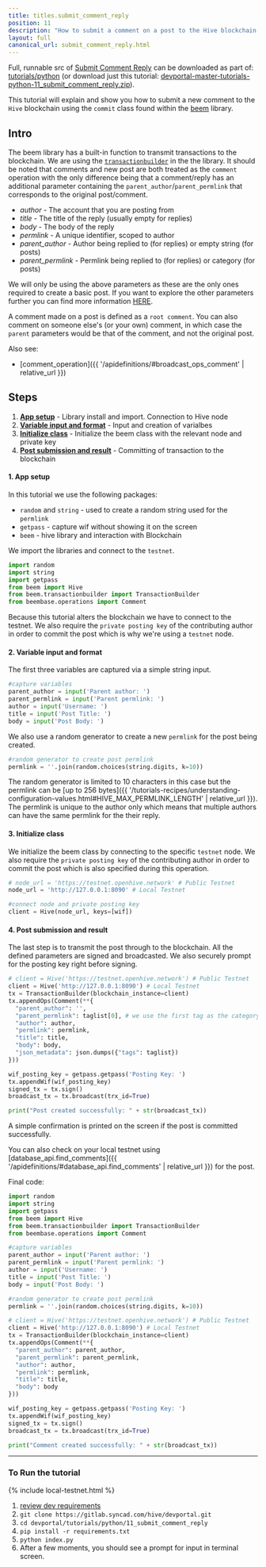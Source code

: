 ```yaml
---
title: titles.submit_comment_reply
position: 11
description: "How to submit a comment on a post to the Hive blockchain."
layout: full
canonical_url: submit_comment_reply.html
---
```

Full, runnable src of [Submit Comment Reply](https://gitlab.syncad.com/hive/devportal/-/tree/master/tutorials/python/11_submit_comment_reply) can be downloaded as part of: [tutorials/python](https://gitlab.syncad.com/hive/devportal/-/tree/master/tutorials/python) (or download just this tutorial: [devportal-master-tutorials-python-11_submit_comment_reply.zip](https://gitlab.syncad.com/hive/devportal/-/archive/master/devportal-master.zip?path=tutorials/python/11_submit_comment_reply)).

This tutorial will explain and show you how to submit a new comment to the `Hive` blockchain using the `commit` class found within the [beem](https://github.com/holgern/beem) library.

## Intro

The beem library has a built-in function to transmit transactions to the blockchain.  We are using the [`transactionbuilder`](https://beem.readthedocs.io/en/latest/beem.transactionbuilder.html) in the the library.  It should be noted that comments and new post are both treated as the `comment` operation with the only difference being that a comment/reply has an additional parameter containing the `parent_author`/`parent_permlink` that corresponds to the original post/comment.

* _author_ - The account that you are posting from
* _title_ - The title of the reply (usually empty for replies)
* _body_ - The body of the reply
* _permlink_ - A unique identifier, scoped to author
* _parent_author_ - Author being replied to (for replies) or empty string (for posts)
* _parent_permlink_ - Permlink being replied to (for replies) or category (for posts)

We will only be using the above parameters as these are the only ones required to create a basic post.  If you want to explore the other parameters further you can find more information [HERE](https://beem.readthedocs.io/en/latest/beem.comment.html#beem.comment.Comment).

A comment made on a post is defined as a `root comment`. You can also comment on someone else's (or your own) comment, in which case the `parent` parameters would be that of the comment, and not the original post.

Also see:
* [comment_operation]({{ '/apidefinitions/#broadcast_ops_comment' | relative_url }})

## Steps

1. [**App setup**](#setup) - Library install and import. Connection to Hive node
1. [**Variable input and format**](#input) - Input and creation of varialbes
1. [**Initialize class**](#initialize) - Initialize the beem class with the relevant node and private key
1. [**Post submission and result**](#submit) - Committing of transaction to the blockchain

#### 1. App setup <a name="setup"></a>

In this tutorial we use the following packages:

- `random` and `string` - used to create a random string used for the `permlink`
- `getpass` - capture wif without showing it on the screen
- `beem` - hive library and interaction with Blockchain

We import the libraries and connect to the `testnet`.

```python
import random
import string
import getpass
from beem import Hive
from beem.transactionbuilder import TransactionBuilder
from beembase.operations import Comment
```

Because this tutorial alters the blockchain we have to connect to the testnet.  We also require the `private posting key` of the contributing author in order to commit the post which is why we're using a `testnet` node.

#### 2. Variable input and format<a name="input"></a>

The first three variables are captured via a simple string input.

```python
#capture variables
parent_author = input('Parent author: ')
parent_permlink = input('Parent permlink: ')
author = input('Username: ')
title = input('Post Title: ')
body = input('Post Body: ')
```

We also use a random generator to create a new `permlink` for the post being created.

```python
#random generator to create post permlink
permlink = ''.join(random.choices(string.digits, k=10))
```

The random generator is limited to 10 characters in this case but the permlink can be [up to 256 bytes]({{ '/tutorials-recipes/understanding-configuration-values.html#HIVE_MAX_PERMLINK_LENGTH' | relative_url }}).  The permlink is unique to the author only which means that multiple authors can have the same permlink for the their reply.

#### 3. Initialize class<a name="initialize"></a>

We initialize the beem class by connecting to the specific `testnet` node. We also require the `private posting key` of the contributing author in order to commit the post which is also specified during this operation.

```python
# node_url = 'https://testnet.openhive.network' # Public Testnet
node_url = 'http://127.0.0.1:8090' # Local Testnet

#connect node and private posting key
client = Hive(node_url, keys=[wif])
```

#### 4. Post submission and result<a name="submit"></a>

The last step is to transmit the post through to the blockchain.  All the defined parameters are signed and broadcasted.  We also securely prompt for the posting key right before signing.

```python
# client = Hive('https://testnet.openhive.network') # Public Testnet
client = Hive('http://127.0.0.1:8090') # Local Testnet
tx = TransactionBuilder(blockchain_instance=client)
tx.appendOps(Comment(**{
  "parent_author": '',
  "parent_permlink": taglist[0], # we use the first tag as the category
  "author": author,
  "permlink": permlink,
  "title": title,
  "body": body,
  "json_metadata": json.dumps({"tags": taglist})
}))

wif_posting_key = getpass.getpass('Posting Key: ')
tx.appendWif(wif_posting_key)
signed_tx = tx.sign()
broadcast_tx = tx.broadcast(trx_id=True)

print("Post created successfully: " + str(broadcast_tx))
```

A simple confirmation is printed on the screen if the post is committed successfully.

You can also check on your local testnet using [database_api.find_comments]({{ '/apidefinitions/#database_api.find_comments' | relative_url }}) for the post.

Final code:

```python
import random
import string
import getpass
from beem import Hive
from beem.transactionbuilder import TransactionBuilder
from beembase.operations import Comment

#capture variables
parent_author = input('Parent author: ')
parent_permlink = input('Parent permlink: ')
author = input('Username: ')
title = input('Post Title: ')
body = input('Post Body: ')

#random generator to create post permlink
permlink = ''.join(random.choices(string.digits, k=10))

# client = Hive('https://testnet.openhive.network') # Public Testnet
client = Hive('http://127.0.0.1:8090') # Local Testnet
tx = TransactionBuilder(blockchain_instance=client)
tx.appendOps(Comment(**{
  "parent_author": parent_author,
  "parent_permlink": parent_permlink,
  "author": author,
  "permlink": permlink,
  "title": title,
  "body": body
}))

wif_posting_key = getpass.getpass('Posting Key: ')
tx.appendWif(wif_posting_key)
signed_tx = tx.sign()
broadcast_tx = tx.broadcast(trx_id=True)

print("Comment created successfully: " + str(broadcast_tx))

```

---

### To Run the tutorial

{% include local-testnet.html %}

1. [review dev requirements](getting_started.html)
1. `git clone https://gitlab.syncad.com/hive/devportal.git`
1. `cd devportal/tutorials/python/11_submit_comment_reply`
1. `pip install -r requirements.txt`
1. `python index.py`
1. After a few moments, you should see a prompt for input in terminal screen.
